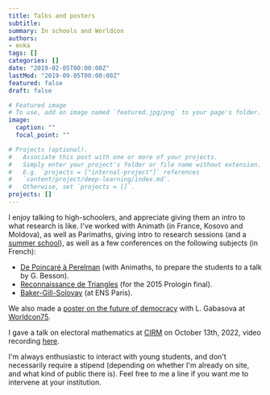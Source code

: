 ```yaml
---
title: Talks and posters
subtitle:
summary: In schools and Worldcon
authors:
- enka
tags: []
categories: []
date: "2019-02-05T00:00:00Z"
lastMod: "2019-09-05T00:00:00Z"
featured: false
draft: false

# Featured image
# To use, add an image named `featured.jpg/png` to your page's folder. 
image:
  caption: ""
  focal_point: ""

# Projects (optional).
#   Associate this post with one or more of your projects.
#   Simply enter your project's folder or file name without extension.
#   E.g. `projects = ["internal-project"]` references 
#   `content/project/deep-learning/index.md`.
#   Otherwise, set `projects = []`.
projects: []
---
```

I enjoy talking to high-schoolers, and appreciate giving them an intro to what research is like. I've worked with Animath (in France, Kosovo and Moldova), as well as Parimaths, giving intro to research sessions (and a [summer school](http://koliaza.com/old/prishtina16.html)), as well as a few conferences on the following subjects (in French):
- [De Poincaré à Perelman](/files/preconf_20llg_20alsa_2005022015.pdf) (with Animaths, to prepare the students to a talk by G. Besson).
- [Reconnaissance de Triangles](/files/conf_20prologin_2009052015.pdf) (for the 2015 Prologin final).
- [Baker-Gill-Solovay](/files/gill_20solovay_20baker.pdf) (at ENS Paris).

We also made a [poster on the future of democracy](/files/worldcon-democracy.red.pdf) with L. Gabasova at [Worldcon75](http://www.worldcon.fi/).

I gave a talk on electoral mathematics at [CIRM](https://www.cirm-math.com/) on October 13th, 2022, video recording [here](https://www.youtube.com/watch?v=DP2kFsvzGZw).

I'm always enthusiastic to interact with young students, and don't necessarily require a stipend (depending on whether I'm already on site, and what kind of public there is). Feel free to me a line if you want me to intervene at your institution.